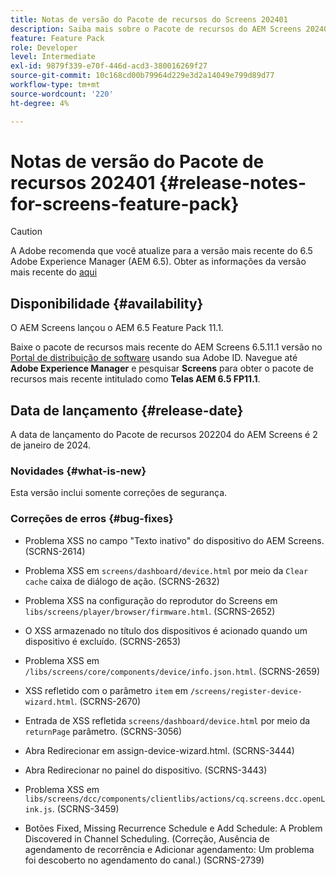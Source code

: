 ```yaml
---
title: Notas de versão do Pacote de recursos do Screens 202401
description: Saiba mais sobre o Pacote de recursos do AEM Screens 202401 lançado em 2 de janeiro de 2024.
feature: Feature Pack
role: Developer
level: Intermediate
exl-id: 9879f339-e70f-446d-acd3-380016269f27
source-git-commit: 10c168cd00b79964d229e3d2a14049e799d89d77
workflow-type: tm+mt
source-wordcount: '220'
ht-degree: 4%

---
```


# Notas de versão do Pacote de recursos 202401 {#release-notes-for-screens-feature-pack}

>[!CAUTION]
>A Adobe recomenda que você atualize para a versão mais recente do 6.5 Adobe Experience Manager (AEM 6.5). Obter as informações da versão mais recente do [aqui](https://experienceleague.adobe.com/pt-br/docs/experience-manager-65/content/release-notes/release-notes)

## Disponibilidade {#availability}

O AEM Screens lançou o AEM 6.5 Feature Pack 11.1.

Baixe o pacote de recursos mais recente do AEM Screens 6.5.11.1 versão no [Portal de distribuição de software](https://experience.adobe.com/#/downloads/content/software-distribution/br/aem.html) usando sua Adobe ID. Navegue até **Adobe Experience Manager** e pesquisar **Screens** para obter o pacote de recursos mais recente intitulado como **Telas AEM 6.5 FP11.1**.

## Data de lançamento {#release-date}

A data de lançamento do Pacote de recursos 202204 do AEM Screens é 2 de janeiro de 2024.

### Novidades {#what-is-new}

Esta versão inclui somente correções de segurança.

### Correções de erros {#bug-fixes}

* Problema XSS no campo &quot;Texto inativo&quot; do dispositivo do AEM Screens. (SCRNS-2614)

* Problema XSS em `screens/dashboard/device.html` por meio da `Clear cache` caixa de diálogo de ação. (SCRNS-2632)

* Problema XSS na configuração do reprodutor do Screens em `libs/screens/player/browser/firmware.html`. (SCRNS-2652)

* O XSS armazenado no título dos dispositivos é acionado quando um dispositivo é excluído. (SCRNS-2653)

* Problema XSS em `/libs/screens/core/components/device/info.json.html`. (SCRNS-2659)

* XSS refletido com o parâmetro `item` em `/screens/register-device-wizard.html`. (SCRNS-2670)

* Entrada de XSS refletida `screens/dashboard/device.html` por meio da `returnPage` parâmetro. (SCRNS-3056)

* Abra Redirecionar em assign-device-wizard.html. (SCRNS-3444)

* Abra Redirecionar no painel do dispositivo. (SCRNS-3443)

* Problema XSS em `libs/screens/dcc/components/clientlibs/actions/cq.screens.dcc.openLink.js`. (SCRNS-3459)

* Botões Fixed, Missing Recurrence Schedule e Add Schedule: A Problem Discovered in Channel Scheduling. (Correção, Ausência de agendamento de recorrência e Adicionar agendamento: Um problema foi descoberto no agendamento do canal.) (SCRNS-2739)
